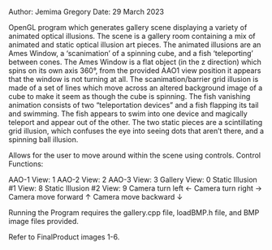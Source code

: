 Author: Jemima Gregory
Date:    29 March 2023

OpenGL program which generates gallery scene displaying a variety of animated optical illusions.
The scene is a gallery room containing a mix of animated and static optical illusion art pieces. The animated illusions are an Ames Window, a ‘scanimation’ of a spinning cube, and a fish ‘teleporting’ between cones. The Ames Window is a flat object (in the z direction) which spins on its own axis 360°, from the provided AAO1 view position it appears that the window is not turning at all. The scanimation/barrier grid illusion is made of a set of lines which move across an altered background image of a cube to make it seem as though the cube is spinning. The fish vanishing animation consists of two “teleportation devices” and a fish flapping its tail and swimming. The fish appears to swim into one device and magically teleport and appear out of the other. The two static pieces are a scintillating grid illusion, which confuses the eye into seeing dots that aren’t there, and a spinning ball illusion.

Allows for the user to move around within the scene using controls.
Control Functions:

AAO-1 View:
1
AAO-2 View:
2
AAO-3 View:
3
Gallery View:
0
Static Illusion #1 View:
8
Static Illusion #2 View:
9
Camera turn left
←
Camera turn right
→
Camera move forward
↑
Camera move backward
↓

Running the Program requires the gallery.cpp file, loadBMP.h file, and BMP image files provided.

Refer to FinalProduct images 1-6.